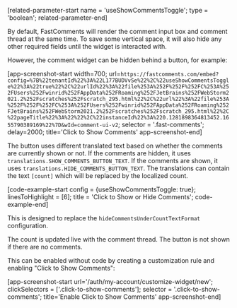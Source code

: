 [related-parameter-start name = 'useShowCommentsToggle'; type = 'boolean'; related-parameter-end]

By default, FastComments will render the comment input box and comment thread at the same time. To save some vertical space,
it will also hide any other required fields until the widget is interacted with.

However, the comment widget can be hidden behind a button, for example:

[app-screenshot-start width=700; url=`https://fastcomments.com/embed?config=%7B%22tenantId%22%3A%22L177BUDVvSe%22%2C%22useShowCommentsToggle%22%3A%22true%22%2C%22urlId%22%3A%22file%253A%252F%252F%252FC%253A%252FUsers%252Fwinrid%252FAppData%252FRoaming%252FJetBrains%252FWebStorm2021.2%252Fscratches%252Fscratch_295.html%22%2C%22url%22%3A%22file%253A%252F%252F%252FC%253A%252FUsers%252Fwinrid%252FAppData%252FRoaming%252FJetBrains%252FWebStorm2021.2%252Fscratches%252Fscratch_295.html%22%2C%22pageTitle%22%3A%22%22%2C%22instanceId%22%3A%220.1281898364813452.1655790389169%22%7D&wId=comment-ui-v2`; selector = '.fast-comments'; delay=2000; title='Click to Show Comments' app-screenshot-end]

The button uses different translated text based on whether the comments are currently shown or not. If the comments are hidden, it uses `translations.SHOW_COMMENTS_BUTTON_TEXT`. If the
comments are shown, it uses `translations.HIDE_COMMENTS_BUTTON_TEXT`. The translations can contain the text `[count]` which will
be replaced by the localized count.

[code-example-start config = {useShowCommentsToggle: true}; linesToHighlight = [6]; title = 'Click to Show or Hide Comments'; code-example-end]

This is designed to replace the `hideCommentsUnderCountTextFormat` configuration.

The count is updated live with the comment thread. The button is not shown if there are no comments.

This can be enabled without code by creating a customization rule and enabling "Click to Show Comments":

[app-screenshot-start url='/auth/my-account/customize-widget/new'; clickSelectors = ['.click-to-show-comments']; selector = '.click-to-show-comments'; title='Enable Click to Show Comments' app-screenshot-end]

